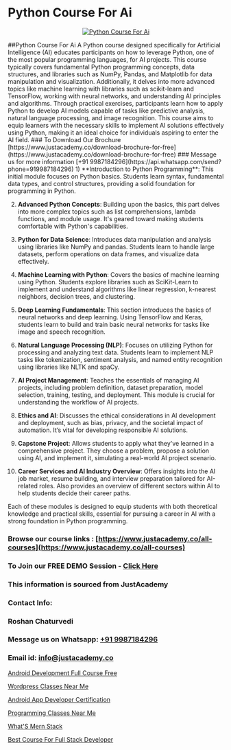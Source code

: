 # Python Course For Ai

<p align="center">
  <a href="https://justacademy.co/course-detail/python-training">
    <img src="https://justacademy.co/storage2/course_image/1709713400_course_image.webp" alt="Python Course For Ai">
  </a>
</p>
##Python Course For Ai
A Python course designed specifically for Artificial Intelligence (AI) educates participants on how to leverage Python, one of the most popular programming languages, for AI projects. This course typically covers fundamental Python programming concepts, data structures, and libraries such as NumPy, Pandas, and Matplotlib for data manipulation and visualization. Additionally, it delves into more advanced topics like machine learning with libraries such as scikit-learn and TensorFlow, working with neural networks, and understanding AI principles and algorithms. Through practical exercises, participants learn how to apply Python to develop AI models capable of tasks like predictive analysis, natural language processing, and image recognition. This course aims to equip learners with the necessary skills to implement AI solutions effectively using Python, making it an ideal choice for individuals aspiring to enter the AI field.
### To Download Our Brochure [https://www.justacademy.co/download-brochure-for-free](https://www.justacademy.co/download-brochure-for-free)
### Message us for more information [+91 9987184296](https://api.whatsapp.com/send?phone=919987184296)
1) **Introduction to Python Programming**: This initial module focuses on Python basics. Students learn syntax, fundamental data types, and control structures, providing a solid foundation for programming in Python.

2) **Advanced Python Concepts**: Building upon the basics, this part delves into more complex topics such as list comprehensions, lambda functions, and module usage. It's geared toward making students comfortable with Python's capabilities.

3) **Python for Data Science**: Introduces data manipulation and analysis using libraries like NumPy and pandas. Students learn to handle large datasets, perform operations on data frames, and visualize data effectively.

4) **Machine Learning with Python**: Covers the basics of machine learning using Python. Students explore libraries such as SciKit-Learn to implement and understand algorithms like linear regression, k-nearest neighbors, decision trees, and clustering.

5) **Deep Learning Fundamentals**: This section introduces the basics of neural networks and deep learning. Using TensorFlow and Keras, students learn to build and train basic neural networks for tasks like image and speech recognition.

6) **Natural Language Processing (NLP)**: Focuses on utilizing Python for processing and analyzing text data. Students learn to implement NLP tasks like tokenization, sentiment analysis, and named entity recognition using libraries like NLTK and spaCy.

7) **AI Project Management**: Teaches the essentials of managing AI projects, including problem definition, dataset preparation, model selection, training, testing, and deployment. This module is crucial for understanding the workflow of AI projects.

8) **Ethics and AI**: Discusses the ethical considerations in AI development and deployment, such as bias, privacy, and the societal impact of automation. It’s vital for developing responsible AI solutions.

9) **Capstone Project**: Allows students to apply what they've learned in a comprehensive project. They choose a problem, propose a solution using AI, and implement it, simulating a real-world AI project scenario.

10) **Career Services and AI Industry Overview**: Offers insights into the AI job market, resume building, and interview preparation tailored for AI-related roles. Also provides an overview of different sectors within AI to help students decide their career paths.

Each of these modules is designed to equip students with both theoretical knowledge and practical skills, essential for pursuing a career in AI with a strong foundation in Python programming.

### Browse our course links : [https://www.justacademy.co/all-courses](https://www.justacademy.co/all-courses) 
### To Join our FREE DEMO Session - [Click Here](https://www.justacademy.co/register-for-course-demo)


### This information is sourced from JustAcademy
### Contact Info:
### Roshan Chaturvedi
### Message us on Whatsapp: [+91 9987184296](https://api.whatsapp.com/send?phone=919987184296)
### Email id: [info@justacademy.co](mailto:info@justacademy.co)
                
[Android Development Full Course Free](https://www.linkedin.com/pulse/android-development-full-course-free-justacademy-pune-yyxqc/)

[Wordpress Classes Near Me](https://www.linkedin.com/pulse/wordpress-classes-near-me-justacademy-pune-gbmrc/)

[Android App Developer Certification](https://medium.com/@justacademytraining/android-app-developer-certification-ab683f2a3fb6)

[Programming Classes Near Me](https://medium.com/@kumarishimmi99/programming-classes-near-me-9927f797f485)

[What'S Mern Stack](https://justacademyin.github.io/justacademy/what's-mern-stack)

[Best Course For Full Stack Developer](https://justacademyin.github.io/justacademy/best-course-for-full-stack-developer)

